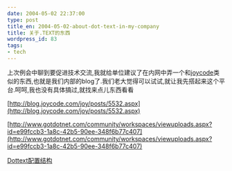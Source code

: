 ```yaml
---
date: 2004-05-02 22:37:00
type: post
title_en: 2004-05-02-about-dot-text-in-my-company
title: 关于.TEXT的东西
wordpress_id: 83
tags:
- tech
---
```


上次例会中聊到要促进技术交流,我就给单位建议了在内网中弄一个和[joycode](http://blog.joycode.com/)类似的东西,也就是我们内部的blog了.我们老大觉得可以试试,就让我先搭起来这个平台.呵呵,我也没有具体搞过,就找来点儿东西看看  
  
[http://blog.joycode.com/joy/posts/5532.aspx](http://blog.joycode.com/joy/posts/5532.aspx)  
  
[http://www.gotdotnet.com/community/workspaces/viewuploads.aspx?id=e99fccb3-1a8c-42b5-90ee-348f6b77c407](http://www.gotdotnet.com/community/workspaces/viewuploads.aspx?id=e99fccb3-1a8c-42b5-90ee-348f6b77c407)  
  
[Dottext配置结构](http://www.cnblogs.com/eng21/archive/2004/04/29/8057.aspx)
